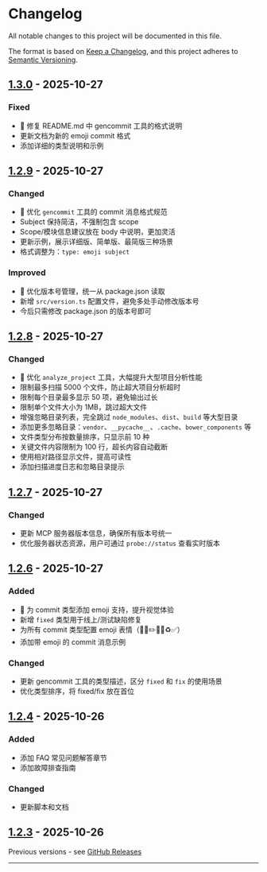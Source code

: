# Changelog

All notable changes to this project will be documented in this file.

The format is based on [Keep a Changelog](https://keepachangelog.com/en/1.0.0/),
and this project adheres to [Semantic Versioning](https://semver.org/spec/v2.0.0.html).

## [1.3.0] - 2025-10-27

### Fixed
- 📝 修复 README.md 中 gencommit 工具的格式说明
- 更新文档为新的 emoji commit 格式
- 添加详细的类型说明和示例

## [1.2.9] - 2025-10-27

### Changed
- 💄 优化 `gencommit` 工具的 commit 消息格式规范
- Subject 保持简洁，不强制包含 scope
- Scope/模块信息建议放在 body 中说明，更加灵活
- 更新示例，展示详细版、简单版、最简版三种场景
- 格式调整为：`type: emoji subject`

### Improved
- 🔧 优化版本号管理，统一从 package.json 读取
- 新增 `src/version.ts` 配置文件，避免多处手动修改版本号
- 今后只需修改 package.json 的版本号即可

## [1.2.8] - 2025-10-27

### Changed
- 🚀 优化 `analyze_project` 工具，大幅提升大型项目分析性能
- 限制最多扫描 5000 个文件，防止超大项目分析超时
- 限制每个目录最多显示 50 项，避免输出过长
- 限制单个文件大小为 1MB，跳过超大文件
- 增强忽略目录列表，完全跳过 `node_modules`、`dist`、`build` 等大型目录
- 添加更多忽略目录：`vendor`、`__pycache__`、`.cache`、`bower_components` 等
- 文件类型分布按数量排序，只显示前 10 种
- 关键文件内容限制为 100 行，超长内容自动截断
- 使用相对路径显示文件，提高可读性
- 添加扫描进度日志和忽略目录提示

## [1.2.7] - 2025-10-27

### Changed
- 更新 MCP 服务器版本信息，确保所有版本号统一
- 优化服务器状态资源，用户可通过 `probe://status` 查看实时版本

## [1.2.6] - 2025-10-27

### Added
- 🎸 为 commit 类型添加 emoji 支持，提升视觉体验
- 新增 `fixed` 类型用于线上/测试缺陷修复
- 为所有 commit 类型配置 emoji 表情（🐛🎸✏️💄🤖♻️✅）
- 添加带 emoji 的 commit 消息示例

### Changed
- 更新 gencommit 工具的类型描述，区分 `fixed` 和 `fix` 的使用场景
- 优化类型排序，将 fixed/fix 放在首位

## [1.2.4] - 2025-10-26

### Added
- 添加 FAQ 常见问题解答章节
- 添加故障排查指南

### Changed
- 更新脚本和文档

## [1.2.3] - 2025-10-26

Previous versions - see [GitHub Releases](https://github.com/mybolide/mcp-probe-kit/releases)

---

[1.3.0]: https://github.com/mybolide/mcp-probe-kit/compare/v1.2.9...v1.3.0
[1.2.9]: https://github.com/mybolide/mcp-probe-kit/compare/v1.2.8...v1.2.9
[1.2.8]: https://github.com/mybolide/mcp-probe-kit/compare/v1.2.7...v1.2.8
[1.2.7]: https://github.com/mybolide/mcp-probe-kit/compare/v1.2.6...v1.2.7
[1.2.6]: https://github.com/mybolide/mcp-probe-kit/compare/v1.2.4...v1.2.6
[1.2.4]: https://github.com/mybolide/mcp-probe-kit/compare/v1.2.3...v1.2.4
[1.2.3]: https://github.com/mybolide/mcp-probe-kit/releases/tag/v1.2.3

